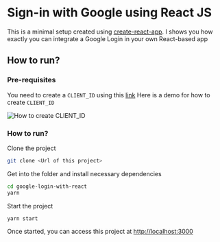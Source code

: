 # Sign-in with Google using React JS
This is a minimal setup created using [create-react-app](https://github.com/facebook/create-react-app). I shows you how exactly you can integrate a Google Login in your own React-based app

## How to run?
### Pre-requisites
You need to create a `CLIENT_ID` using this [link](https://developers.google.com/identity/sign-in/web/sign-in?authuser=1)
Here is a demo for how to create `CLIENT_ID`  

![How to create CLIENT_ID](https://i.imgur.com/zIE8a0Z.gif)


### How to run?
Clone the project
```bash
git clone <Url of this project>
```

Get into the folder and install necessary dependencies
```bash
cd google-login-with-react
yarn
``` 

Start the project
```bash
yarn start
``` 

Once started, you can access this project at [http://localhost:3000](http://localhost:3000)


